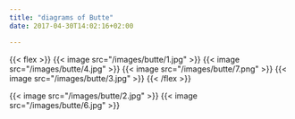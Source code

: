 ```yaml
---
title: "diagrams of Butte"
date: 2017-04-30T14:02:16+02:00

---
```


{{< flex >}}
{{< image src="/images/butte/1.jpg" >}}
{{< image src="/images/butte/4.jpg" >}}
{{< image src="/images/butte/7.png" >}}
{{< image src="/images/butte/3.jpg" >}}
{{< /flex >}}

<!--more-->

{{< image src="/images/butte/2.jpg" >}}
{{< image src="/images/butte/6.jpg" >}}
